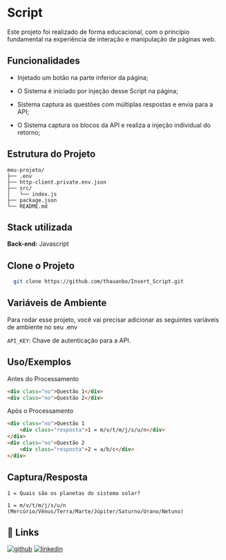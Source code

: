 
# Script 

Este projeto foi realizado de forma educacional, com o princípio fundamental na experiência de interação e manipulação de páginas web.
## Funcionalidades

- Injetado um botão na parte inferior da página;

- O Sistema é iniciado por injeção desse Script na página;

- Sistema captura as questões com múltiplas respostas e envia para a API;

- O Sistema captura os blocos da API e realiza a injeção individual do retorno;

## Estrutura do Projeto

```
meu-projeto/
├── .env
├── http-client.private.env.json
├── src/
│   └── index.js
├── package.json
└── README.md
```
## Stack utilizada

**Back-end:**
Javascript


## Clone o Projeto

```bash
  git clone https://github.com/thauanbo/Insert_Script.git
```

## Variáveis de Ambiente

Para rodar esse projeto, você vai precisar adicionar as seguintes variáveis de ambiente no seu .env

`API_KEY`: Chave de autenticação para a API.

## Uso/Exemplos

Antes do Processamento
```html
<div class="no">Questão 1</div>
<div class="no">Questão 2</div>
```
Após o Processamento
```html
<div class="no">Questão 1
    <div class="resposta">1 = m/v/t/m/j/s/u/n</div>
</div>
<div class="no">Questão 2
    <div class="resposta">2 = a/b/c</div>
</div>
```
## Captura/Resposta

```
1 = Quais são os planetas do sistema solar?
```
```
1 = m/v/t/m/j/s/u/n (Mercúrio/Vênus/Terra/Marte/Júpiter/Saturno/Urano/Netuno)
```


## 🔗 Links
[![github](https://img.shields.io/badge/my_portfolio-000?style=for-the-badge&logo=ko-fi&logoColor=white)](https://github.com/thauanbo)
[![linkedin](https://img.shields.io/badge/linkedin-0A66C2?style=for-the-badge&logo=linkedin&logoColor=white)](https://www.linkedin.com/in/thauan-barbosa/)
